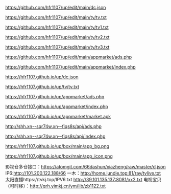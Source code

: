https://github.com/hfr1107/up/edit/main/dc.json

https://github.com/hfr1107/up/edit/main/tv/tv.txt

https://github.com/hfr1107/up/edit/main/tv/tv1.txt

https://github.com/hfr1107/up/edit/main/tv/tv2.txt

https://github.com/hfr1107/up/edit/main/tv/tv3.txt

https://github.com/hfr1107/up/edit/main/appmarket/ads.php

https://github.com/hfr1107/up/edit/main/appmarket/index.php

https://hfr1107.github.io/up/dc.json

https://hfr1107.github.io/up/tv/tv.txt

https://hfr1107.github.io/up/appmarket/ads.php

https://hfr1107.github.io/up/appmarket/index.php

https://hfr1107.github.io/up/appmarket/market.apk

http://shh.xn--sqr74w.xn--fiqs8s/api/ads.php

http://shh.xn--sqr74w.xn--fiqs8s/api/index.php

https://hfr1107.github.io/up/box/main/app_bg.png

https://hfr1107.github.io/up/box/main/app_icon.png

影视仓多仓接口：https://atomgit.com/66dashun/xiazheng/raw/master/d.json
IP6:http://101.200.122.188/66
一木：http://home.jundie.top:81/ray/tvlive.txt
太阳直播https://tvkj.top/IPV6.txt
http://39.101.135.137:8081/xx2.txt
电视宝贝（可时移）：http://qrh.yimkj.cn/ym/lib/zb1122.txt
